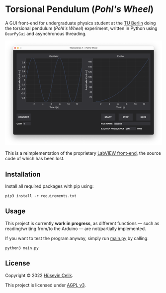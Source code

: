 # Torsional Pendulum (*Pohl's Wheel*)
A GUI front-end for undergraduate physics student at the [TU Berlin](https://www.tu.berlin) doing the torsional pendulum (*Pohl's Wheel*) experiment, written in Python using `DearPyGui` and asynchronous threading.

![GUI](/docs/screenshot-gui.png)

This is a reimplementation of the proprietary [LabVIEW front-end](/docs/labview-gui.png), the source code of which has been lost.

## Installation
Install all required packages with pip using:
```
pip3 install -r requirements.txt
```

## Usage
This project is currently **work in progress**, as different functions — such as reading/writing from/to the Arduino — are not/partially implemented.

If you want to test the program anyway, simply run [main.py](/main.py) by calling:
```
python3 main.py
```

## License
Copyright © 2022 [Hüseyin Çelik](https://www.github.com/hueseyincelik).

This project is licensed under [AGPL v3](/LICENSE).

